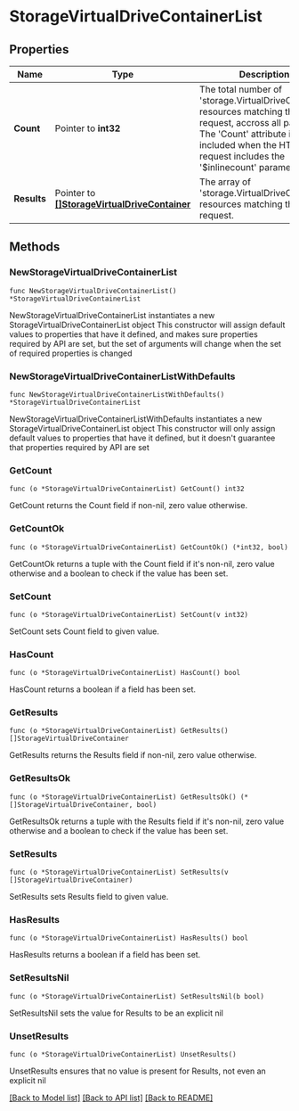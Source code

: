 # StorageVirtualDriveContainerList

## Properties

Name | Type | Description | Notes
------------ | ------------- | ------------- | -------------
**Count** | Pointer to **int32** | The total number of &#39;storage.VirtualDriveContainer&#39; resources matching the request, accross all pages. The &#39;Count&#39; attribute is included when the HTTP GET request includes the &#39;$inlinecount&#39; parameter. | [optional] 
**Results** | Pointer to [**[]StorageVirtualDriveContainer**](StorageVirtualDriveContainer.md) | The array of &#39;storage.VirtualDriveContainer&#39; resources matching the request. | [optional] 

## Methods

### NewStorageVirtualDriveContainerList

`func NewStorageVirtualDriveContainerList() *StorageVirtualDriveContainerList`

NewStorageVirtualDriveContainerList instantiates a new StorageVirtualDriveContainerList object
This constructor will assign default values to properties that have it defined,
and makes sure properties required by API are set, but the set of arguments
will change when the set of required properties is changed

### NewStorageVirtualDriveContainerListWithDefaults

`func NewStorageVirtualDriveContainerListWithDefaults() *StorageVirtualDriveContainerList`

NewStorageVirtualDriveContainerListWithDefaults instantiates a new StorageVirtualDriveContainerList object
This constructor will only assign default values to properties that have it defined,
but it doesn't guarantee that properties required by API are set

### GetCount

`func (o *StorageVirtualDriveContainerList) GetCount() int32`

GetCount returns the Count field if non-nil, zero value otherwise.

### GetCountOk

`func (o *StorageVirtualDriveContainerList) GetCountOk() (*int32, bool)`

GetCountOk returns a tuple with the Count field if it's non-nil, zero value otherwise
and a boolean to check if the value has been set.

### SetCount

`func (o *StorageVirtualDriveContainerList) SetCount(v int32)`

SetCount sets Count field to given value.

### HasCount

`func (o *StorageVirtualDriveContainerList) HasCount() bool`

HasCount returns a boolean if a field has been set.

### GetResults

`func (o *StorageVirtualDriveContainerList) GetResults() []StorageVirtualDriveContainer`

GetResults returns the Results field if non-nil, zero value otherwise.

### GetResultsOk

`func (o *StorageVirtualDriveContainerList) GetResultsOk() (*[]StorageVirtualDriveContainer, bool)`

GetResultsOk returns a tuple with the Results field if it's non-nil, zero value otherwise
and a boolean to check if the value has been set.

### SetResults

`func (o *StorageVirtualDriveContainerList) SetResults(v []StorageVirtualDriveContainer)`

SetResults sets Results field to given value.

### HasResults

`func (o *StorageVirtualDriveContainerList) HasResults() bool`

HasResults returns a boolean if a field has been set.

### SetResultsNil

`func (o *StorageVirtualDriveContainerList) SetResultsNil(b bool)`

 SetResultsNil sets the value for Results to be an explicit nil

### UnsetResults
`func (o *StorageVirtualDriveContainerList) UnsetResults()`

UnsetResults ensures that no value is present for Results, not even an explicit nil

[[Back to Model list]](../README.md#documentation-for-models) [[Back to API list]](../README.md#documentation-for-api-endpoints) [[Back to README]](../README.md)


